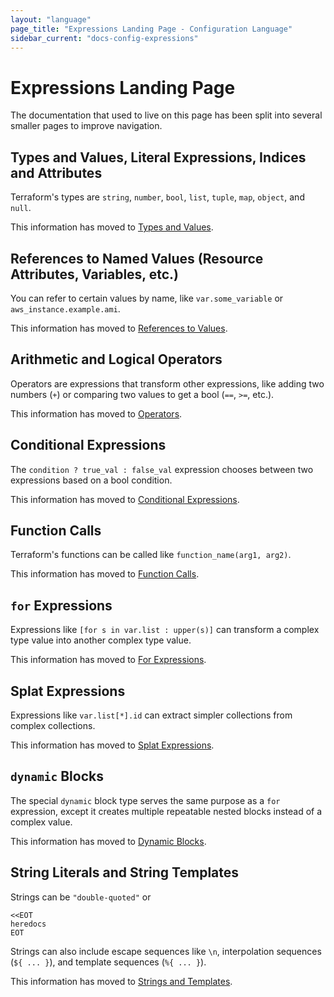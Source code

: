 ```yaml
---
layout: "language"
page_title: "Expressions Landing Page - Configuration Language"
sidebar_current: "docs-config-expressions"
---
```


# Expressions Landing Page

The documentation that used to live on this page has been split into several
smaller pages to improve navigation.

<a id="types-and-values"></a>
<a id="advanced-type-details"></a>
<a id="type-conversion"></a>
<a id="literal-expressions"></a>
<a id="indices-and-attributes"></a>

## Types and Values, Literal Expressions, Indices and Attributes

Terraform's types are `string`, `number`, `bool`, `list`, `tuple`, `map`,
`object`, and `null`.

This information has moved to
[Types and Values](/docs/configuration/expressions/types.html).

<a id="references-to-named-values"></a>
<a id="local-named-values"></a>
<a id="named-values-and-dependencies"></a>
<a id="references-to-resource-attributes"></a>
<a id="local-named-values-1"></a>
<a id="values-not-yet-known"></a>

## References to Named Values (Resource Attributes, Variables, etc.)

You can refer to certain values by name, like `var.some_variable` or
`aws_instance.example.ami`.

This information has moved to
[References to Values](/docs/configuration/expressions/references.html).

<a id="arithmetic-operators"></a>
<a id="equality-operators"></a>
<a id="comparison-operators"></a>
<a id="logical-operators"></a>

## Arithmetic and Logical Operators

Operators are expressions that transform other expressions, like adding two
numbers (`+`) or comparing two values to get a bool (`==`, `>=`, etc.).

This information has moved to
[Operators](/docs/configuration/expressions/references.html).

## Conditional Expressions

The `condition ? true_val : false_val` expression chooses between two
expressions based on a bool condition.

This information has moved to
[Conditional Expressions](/docs/configuration/expressions/conditionals.html).

<a id="expanding-function-arguments"></a>
<a id="available-functions"></a>

## Function Calls

Terraform's functions can be called like `function_name(arg1, arg2)`.

This information has moved to
[Function Calls](/docs/configuration/expressions/function-calls.html).

<a id="for-expressions"></a>

## `for` Expressions

Expressions like `[for s in var.list : upper(s)]` can transform a complex type
value into another complex type value.

This information has moved to
[For Expressions](/docs/configuration/expressions/for.html).

<a id="splat-expressions"></a>
<a id="legacy-attribute-only-splat-expressions"></a>

## Splat Expressions

Expressions like `var.list[*].id` can extract simpler collections from complex
collections.

This information has moved to
[Splat Expressions](/docs/configuration/expressions/splat.html).

<a id="dynamic-blocks"></a>
<a id="best-practices-for-dynamic-blocks"></a>

## `dynamic` Blocks

The special `dynamic` block type serves the same purpose as a `for` expression,
except it creates multiple repeatable nested blocks instead of a complex value.

This information has moved to
[Dynamic Blocks](/docs/configuration/expressions/dynamic-blocks.html).

<a id="string-literals"></a>
<a id="string-templates"></a>
<a id="interpolation"></a>
<a id="directives"></a>

## String Literals and String Templates

Strings can be `"double-quoted"` or

```hcl
<<EOT
heredocs
EOT
```

Strings can also include escape sequences like `\n`, interpolation sequences
(`${ ... }`), and template sequences (`%{ ... }`).

This information has moved to
[Strings and Templates](/docs/configuration/expressions/strings.html).
